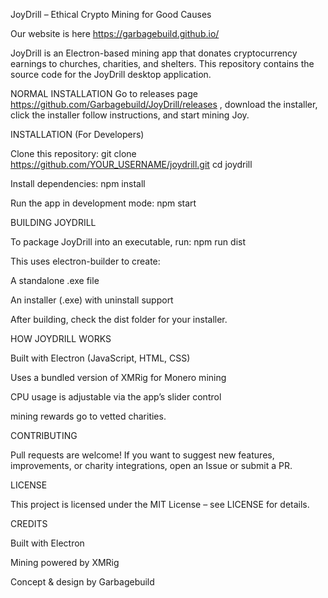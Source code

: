 JoyDrill – Ethical Crypto Mining for Good Causes

Our website is here https://garbagebuild.github.io/

JoyDrill is an Electron-based mining app that donates cryptocurrency earnings to churches, charities, and shelters. This repository contains the source code for the JoyDrill desktop application.


NORMAL INSTALLATION Go to releases page https://github.com/Garbagebuild/JoyDrill/releases , download the installer, click the installer follow instructions, and start mining Joy.

INSTALLATION (For Developers)

Clone this repository:
git clone https://github.com/YOUR_USERNAME/joydrill.git
cd joydrill

Install dependencies:
npm install

Run the app in development mode:
npm start

BUILDING JOYDRILL

To package JoyDrill into an executable, run:
npm run dist

This uses electron-builder to create:

A standalone .exe file

An installer (.exe) with uninstall support

After building, check the dist folder for your installer.

HOW JOYDRILL WORKS

Built with Electron (JavaScript, HTML, CSS)

Uses a bundled version of XMRig for Monero mining

CPU usage is adjustable via the app’s slider control

mining rewards go to vetted charities.


CONTRIBUTING

Pull requests are welcome!
If you want to suggest new features, improvements, or charity integrations, open an Issue or submit a PR.

LICENSE

This project is licensed under the MIT License – see LICENSE for details.

CREDITS

Built with Electron

Mining powered by XMRig

Concept & design by Garbagebuild

